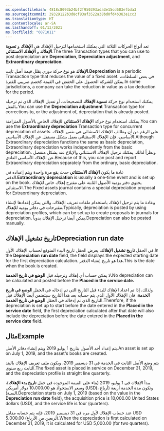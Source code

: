 ```yaml
---
ms.openlocfilehash: 4818c8093b24bf2f950393ada3e15cd603efbda3
ms.sourcegitcommit: 39329122b3d8cf83af3522a38bd0fd4b383e1cc3
ms.translationtype: HT
ms.contentlocale: ar-SA
ms.lasthandoff: 01/13/2021
ms.locfileid: "6071011"
---
```

<span data-ttu-id="06dc1-101">تعد أنواع الحركات الثلاثة التي يمكنك استخدامها لترحيل الإهلاك هي **الإهلاك** و **تسوية** **الإهلاك** و **الإهلاك**
**الاستثنائي**.</span><span class="sxs-lookup"><span data-stu-id="06dc1-101">The three Transaction types that you can use to post depreciation are **Depreciation**, **Depreciation** **adjustment**, and **Extraordinary**
**depreciation**.</span></span>

<span data-ttu-id="06dc1-102">**الإهلاك** هو نوع حركة دوري يقلل قيمة أصل ثابت.</span><span class="sxs-lookup"><span data-stu-id="06dc1-102">**Depreciation** is a periodic Transaction type that reduces the value of a fixed asset.</span></span> <span data-ttu-id="06dc1-103">في بعض السلطات، يمكن للشركة الحصول على الخفض في القيمة كخصم ضريبي للفترة.</span><span class="sxs-lookup"><span data-stu-id="06dc1-103">In some jurisdictions, a company can take the reduction in value as a tax deduction for the period.</span></span>

<span data-ttu-id="06dc1-104">يمكنك استخدام نوع حركة **تسوية الإهلاك** للتصحيحات، أو تعديل الإهلاك الذي تم ترحيله بالفعل.</span><span class="sxs-lookup"><span data-stu-id="06dc1-104">You can use the **Depreciation adjustment** Transaction type for corrections to, or the adjustment of, depreciation that is already posted.</span></span>

<span data-ttu-id="06dc1-105">يمكنك استخدام نوع حركة **الإهلاك الاستثنائي** للإهلاك الخاص بالأصول المتزامنة.</span><span class="sxs-lookup"><span data-stu-id="06dc1-105">You can use the **Extraordinary depreciation** Transaction type for concurrent depreciation of assets.</span></span> <span data-ttu-id="06dc1-106">على الرغم من أن وظائف الإهلاك الاستثنائي هي نفس الإهلاك الأساسي، فإن الإهلاك الاستثنائي يعمل بشكل مستقل عن الإهلاك الأساسي.</span><span class="sxs-lookup"><span data-stu-id="06dc1-106">Although Extraordinary depreciation functions the same as basic depreciation, Extraordinary depreciation works independently from the basic depreciation.</span></span> <span data-ttu-id="06dc1-107">ونظراً لذلك، يمكنك ترحيل الإهلاك الاستثنائي والإبلاغ عنه بشكل منفصل عن الإهلاك الأساسي العادي.</span><span class="sxs-lookup"><span data-stu-id="06dc1-107">Because of this, you can post and report Extraordinary depreciation separately from the ordinary, basic depreciation.</span></span>

<span data-ttu-id="06dc1-108">عادة ما يكون **الإهلاك الاستثنائي** حدث يقع مرة واحدة ويتم إعداده في الدفتر.</span><span class="sxs-lookup"><span data-stu-id="06dc1-108">**Extraordinary depreciation** is usually a one-time event and is set up on the book.</span></span> <span data-ttu-id="06dc1-109">يحتوي دفتر يومية الأصول الثابتة على مقترح إهلاك خاص للإهلاك الاستثنائي.</span><span class="sxs-lookup"><span data-stu-id="06dc1-109">The Fixed assets journal contains a special depreciation proposal for Extraordinary depreciation.</span></span>

<span data-ttu-id="06dc1-110">وعادة ما يتم ترحيل الإهلاك باستخدام ملفات تعريف الإهلاك، والتي يمكن إعدادها لإنشاء مقترحات في دفاتر يومية للإهلاك.</span><span class="sxs-lookup"><span data-stu-id="06dc1-110">Typically, depreciation is posted by using depreciation profiles, which can be set up to create proposals in journals for depreciation.</span></span>
<span data-ttu-id="06dc1-111">يمكن أيضا ترحيل الإهلاك يدوياً.</span><span class="sxs-lookup"><span data-stu-id="06dc1-111">Depreciation can also be posted manually.</span></span>

## <a name="depreciation-run-date"></a><span data-ttu-id="06dc1-112">تاريخ تشغيل الإهلاك</span><span class="sxs-lookup"><span data-stu-id="06dc1-112">Depreciation run date</span></span>

<span data-ttu-id="06dc1-113">في الحقل **تاريخ تشغيل الإهلاك**، يعرض الحقل تاريخ البدء المتوقع لحساب الإهلاك الأول.</span><span class="sxs-lookup"><span data-stu-id="06dc1-113">In the **Depreciation run date** field, the field displays the expected starting date for the first depreciation calculation.</span></span> <span data-ttu-id="06dc1-114">هذا هو تاريخ إنشاء الدفتر.</span><span class="sxs-lookup"><span data-stu-id="06dc1-114">This is the date when the book is created.</span></span>

<span data-ttu-id="06dc1-115">لا يمكن حساب أي إهلاك وترحيله قبل **الوضع في تاريخ الخدمة.**</span><span class="sxs-lookup"><span data-stu-id="06dc1-115">No depreciation can be calculated and posted before the **Placed in the service date.**</span></span>

<span data-ttu-id="06dc1-116">ولذلك، إذا تم اعداد الإهلاك للبدء قبل التاريخ التي تم إدخاله في الحقل **الوضع في تاريخ الخدمة**، فان الإهلاك الأول الذي يتم حسابه بعد هذا التاريخ سيتضمن أيضا الإهلاك قبل التاريخ الذي تم إدخاله في الحقل **الوضع في تاريخ الخدمة**.</span><span class="sxs-lookup"><span data-stu-id="06dc1-116">Therefore, if the depreciation is set up to start before the date entered in the **Placed in the service date** field, the first depreciation calculated after that date will also include the depreciation before the date entered in the **Placed in the service date** field.</span></span>

## <a name="example"></a><span data-ttu-id="06dc1-117">مثال</span><span class="sxs-lookup"><span data-stu-id="06dc1-117">Example</span></span>

<span data-ttu-id="06dc1-118">يتم إعداد أحد الأصول بتاريخ 1 يوليو 2019 ويتم إنشاء دفاتر الأصل.</span><span class="sxs-lookup"><span data-stu-id="06dc1-118">An asset is set up on July 1, 2019, and the asset's books are created.</span></span>

<span data-ttu-id="06dc1-119">يتم وضع الأصل الثابت في الخدمة في 31 ديسمبر 2019، ويكون ملف تعريف الإهلاك بالبند الثابت ربع سنوي.</span><span class="sxs-lookup"><span data-stu-id="06dc1-119">The fixed asset is placed in service on December 31, 2019, and the depreciation profile is straight line quarterly.</span></span>

<span data-ttu-id="06dc1-120">يبدأ الإهلاك في 1 يوليو، 2019 (بناء علي القيمة الموجودة في حقل **تاريخ بدء الإهلاك**)، وسعر الاستحواذ هو 10،000.00 دولار أمريكي (USD)، وتكون مدة الخدمة أربعة (أرباع السنة).</span><span class="sxs-lookup"><span data-stu-id="06dc1-120">Depreciation starts on July 1, 2019 (based on the value in the **Depreciation run date** field), the acquisition price is 10,000.00 United States dollars (USD), and the service life is four (quarters).</span></span>

<span data-ttu-id="06dc1-121">عند حساب الإهلاك لأول مره في 31 ديسمبر 2019، فإنه يتم حسابه مقابل USD 5،000.00 (لربعين من الأرباع).</span><span class="sxs-lookup"><span data-stu-id="06dc1-121">When the depreciation is first calculated on December 31, 2019, it is calculated for USD 5,000.00 (for two quarters).</span></span>
